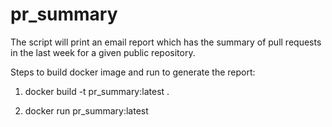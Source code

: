# pr_summary

The script will print an email report which has the summary of pull requests in the last week for a given public repository.

Steps to build docker image and run to generate the report:

1. docker build -t pr_summary:latest .

2. docker run pr_summary:latest

